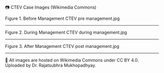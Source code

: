 📷 CTEV Case Images (Wikimedia Commons)

Figure 1. Before Management
CTEV pre management.jpg



---

Figure 2. During Management
CTEV during management.jpg



---

Figure 3. After Management
CTEV post management.jpg



---

📌 All images are hosted on Wikimedia Commons under CC BY 4.0. Uploaded by Dr. Rajatsubhra Mukhopadhyay.
